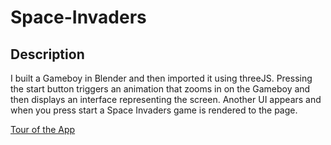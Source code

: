 # Space-Invaders

## Description

I built a Gameboy in Blender and then imported it using threeJS. Pressing the start button triggers an animation that zooms in on the Gameboy and then displays an interface representing the screen. Another UI appears and when you press start a Space Invaders game is rendered to the page.

[Tour of the App](https://drive.google.com/file/d/1IUi3cT3anGzDjL0xXMxfqBwn0lR5iGiv/view?usp=sharing)